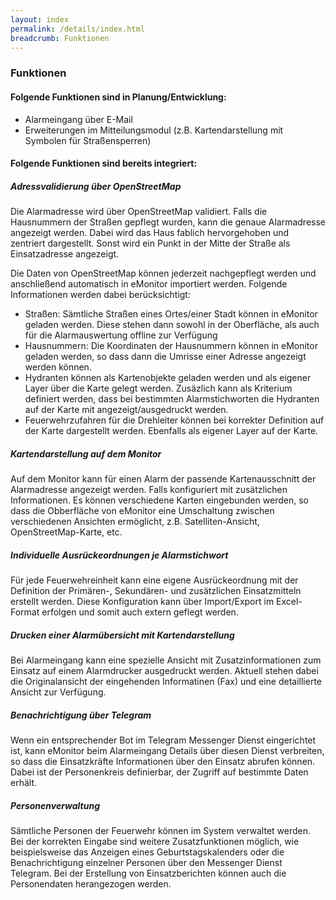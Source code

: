```yaml
---
layout: index
permalink: /details/index.html
breadcrumb: Funktionen
---
```


### Funktionen

#### Folgende Funktionen sind in Planung/Entwicklung:

* Alarmeingang über E-Mail
* Erweiterungen im Mitteilungsmodul (z.B. Kartendarstellung mit Symbolen für Straßensperren)

#### Folgende Funktionen sind bereits integriert:

##### Adressvalidierung über OpenStreetMap

Die Alarmadresse wird über OpenStreetMap validiert. Falls die Hausnummern der Straßen gepflegt wurden, kann die genaue 
Alarmadresse angezeigt werden. Dabei wird das Haus fablich hervorgehoben und zentriert dargestellt. Sonst wird ein 
Punkt in der Mitte der Straße als Einsatzadresse angezeigt.

Die Daten von OpenStreetMap können jederzeit nachgepflegt werden und anschließend automatisch in eMonitor importiert 
werden. Folgende Informationen werden dabei berücksichtigt:

* Straßen: Sämtliche Straßen eines Ortes/einer Stadt können in eMonitor geladen werden. Diese stehen dann sowohl in der 
Oberfläche, als auch für die Alarmauswertung offline zur Verfügung
* Hausnummern: Die Koordinaten der Hausnummern können in eMonitor geladen werden, so dass dann die Umrisse einer 
Adresse angezeigt werden können.
* Hydranten können als Kartenobjekte geladen werden und als eigener Layer über die Karte gelegt werden. Zusäzlich kann 
als Kriterium definiert werden, dass bei bestimmten Alarmstichworten die Hydranten auf der Karte mit 
angezeigt/ausgedruckt werden.
* Feuerwehrzufahren für die Drehleiter können bei korrekter Definition auf der Karte dargestellt werden. Ebenfalls als 
eigener Layer auf der Karte.

##### Kartendarstellung auf dem Monitor

Auf dem Monitor kann für einen Alarm der passende Kartenausschnitt der Alarmadresse angezeigt werden. Falls konfiguriert
mit zusätzlichen Informationen. Es können verschiedene Karten eingebunden werden, so dass die Obberfläche von eMonitor 
eine Umschaltung zwischen verschiedenen Ansichten ermöglicht, z.B. Satelliten-Ansicht, OpenStreetMap-Karte, etc.

##### Individuelle Ausrückeordnungen je Alarmstichwort

Für jede Feuerwehreinheit kann eine eigene Ausrückeordnung mit der Definition der Primären-, Sekundären- und 
zusätzlichen Einsatzmitteln erstellt werden. Diese Konfiguration kann über Import/Export im Excel-Format erfolgen und 
somit auch extern geflegt werden.

##### Drucken einer Alarmübersicht mit Kartendarstellung

Bei Alarmeingang kann eine spezielle Ansicht mit Zusatzinformationen zum Einsatz auf einem Alarmdrucker ausgedruckt 
werden. Aktuell stehen dabei die Originalansicht der eingehenden Informatinen (Fax) und eine detaillierte Ansicht zur 
Verfügung.

##### Benachrichtigung über Telegram

Wenn ein entsprechender Bot im Telegram Messenger Dienst eingerichtet ist, kann eMonitor beim Alarmeingang Details über 
diesen Dienst verbreiten, so dass die Einsatzkräfte Informationen über den Einsatz abrufen können. Dabei ist der 
Personenkreis definierbar, der Zugriff auf bestimmte Daten erhält.

##### Personenverwaltung

Sämtliche Personen der Feuerwehr können im System verwaltet werden. Bei der korrekten Eingabe sind weitere Zusatzfunktionen 
möglich, wie beispielsweise das Anzeigen eines Geburtstagskalenders oder die Benachrichtigung einzelner Personen über den 
Messenger Dienst Telegram.
Bei der Erstellung von Einsatzberichten können auch die Personendaten herangezogen werden.
